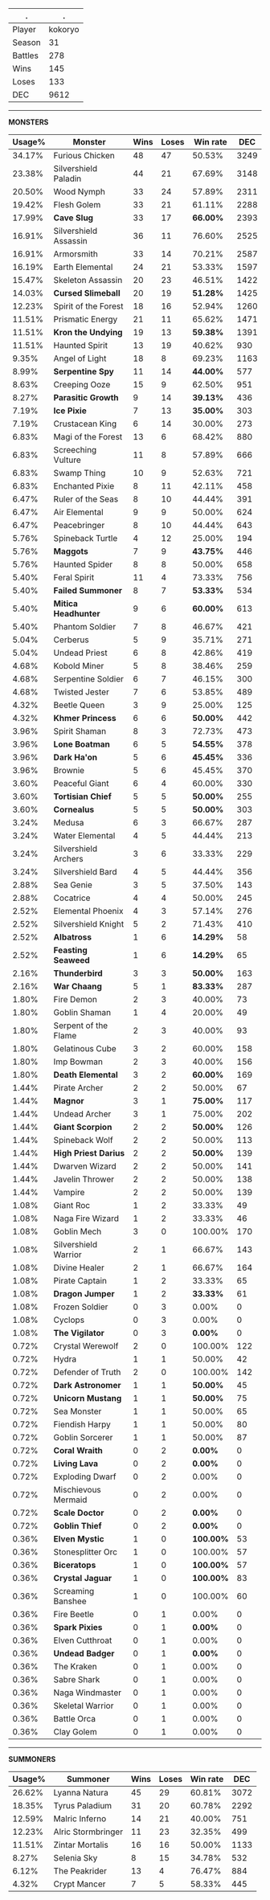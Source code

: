 .|.
|-|-
Player|kokoryo
Season|31
Battles|278
Wins|145
Loses|133
DEC|9612

---
**MONSTERS**

Usage%|Monster|Wins|Loses|Win rate|DEC|
-|-|-|-|-|-|
34.17%|Furious Chicken|48|47|50.53%|3249|
23.38%|Silvershield Paladin|44|21|67.69%|3148|
20.50%|Wood Nymph|33|24|57.89%|2311|
19.42%|Flesh Golem|33|21|61.11%|2288|
17.99%|**Cave Slug**|33|17|**66.00%**|2393|
16.91%|Silvershield Assassin|36|11|76.60%|2525|
16.91%|Armorsmith|33|14|70.21%|2587|
16.19%|Earth Elemental|24|21|53.33%|1597|
15.47%|Skeleton Assassin|20|23|46.51%|1422|
14.03%|**Cursed Slimeball**|20|19|**51.28%**|1425|
12.23%|Spirit of the Forest|18|16|52.94%|1260|
11.51%|Prismatic Energy|21|11|65.62%|1471|
11.51%|**Kron the Undying**|19|13|**59.38%**|1391|
11.51%|Haunted Spirit|13|19|40.62%|930|
9.35%|Angel of Light|18|8|69.23%|1163|
8.99%|**Serpentine Spy**|11|14|**44.00%**|577|
8.63%|Creeping Ooze|15|9|62.50%|951|
8.27%|**Parasitic Growth**|9|14|**39.13%**|436|
7.19%|**Ice Pixie**|7|13|**35.00%**|303|
7.19%|Crustacean King|6|14|30.00%|273|
6.83%|Magi of the Forest|13|6|68.42%|880|
6.83%|Screeching Vulture|11|8|57.89%|666|
6.83%|Swamp Thing|10|9|52.63%|721|
6.83%|Enchanted Pixie|8|11|42.11%|458|
6.47%|Ruler of the Seas|8|10|44.44%|391|
6.47%|Air Elemental|9|9|50.00%|624|
6.47%|Peacebringer|8|10|44.44%|643|
5.76%|Spineback Turtle|4|12|25.00%|194|
5.76%|**Maggots**|7|9|**43.75%**|446|
5.76%|Haunted Spider|8|8|50.00%|658|
5.40%|Feral Spirit|11|4|73.33%|756|
5.40%|**Failed Summoner**|8|7|**53.33%**|534|
5.40%|**Mitica Headhunter**|9|6|**60.00%**|613|
5.40%|Phantom Soldier|7|8|46.67%|421|
5.04%|Cerberus|5|9|35.71%|271|
5.04%|Undead Priest|6|8|42.86%|419|
4.68%|Kobold Miner|5|8|38.46%|259|
4.68%|Serpentine Soldier|6|7|46.15%|300|
4.68%|Twisted Jester|7|6|53.85%|489|
4.32%|Beetle Queen|3|9|25.00%|125|
4.32%|**Khmer Princess**|6|6|**50.00%**|442|
3.96%|Spirit Shaman|8|3|72.73%|473|
3.96%|**Lone Boatman**|6|5|**54.55%**|378|
3.96%|**Dark Ha'on**|5|6|**45.45%**|336|
3.96%|Brownie|5|6|45.45%|370|
3.60%|Peaceful Giant|6|4|60.00%|330|
3.60%|**Tortisian Chief**|5|5|**50.00%**|255|
3.60%|**Cornealus**|5|5|**50.00%**|303|
3.24%|Medusa|6|3|66.67%|287|
3.24%|Water Elemental|4|5|44.44%|213|
3.24%|Silvershield Archers|3|6|33.33%|229|
3.24%|Silvershield Bard|4|5|44.44%|356|
2.88%|Sea Genie|3|5|37.50%|143|
2.88%|Cocatrice|4|4|50.00%|245|
2.52%|Elemental Phoenix|4|3|57.14%|276|
2.52%|Silvershield Knight|5|2|71.43%|410|
2.52%|**Albatross**|1|6|**14.29%**|58|
2.52%|**Feasting Seaweed**|1|6|**14.29%**|65|
2.16%|**Thunderbird**|3|3|**50.00%**|163|
2.16%|**War Chaang**|5|1|**83.33%**|287|
1.80%|Fire Demon|2|3|40.00%|73|
1.80%|Goblin Shaman|1|4|20.00%|49|
1.80%|Serpent of the Flame|2|3|40.00%|93|
1.80%|Gelatinous Cube|3|2|60.00%|158|
1.80%|Imp Bowman|2|3|40.00%|156|
1.80%|**Death Elemental**|3|2|**60.00%**|169|
1.44%|Pirate Archer|2|2|50.00%|67|
1.44%|**Magnor**|3|1|**75.00%**|117|
1.44%|Undead Archer|3|1|75.00%|202|
1.44%|**Giant Scorpion**|2|2|**50.00%**|126|
1.44%|Spineback Wolf|2|2|50.00%|113|
1.44%|**High Priest Darius**|2|2|**50.00%**|139|
1.44%|Dwarven Wizard|2|2|50.00%|141|
1.44%|Javelin Thrower|2|2|50.00%|138|
1.44%|Vampire|2|2|50.00%|139|
1.08%|Giant Roc|1|2|33.33%|49|
1.08%|Naga Fire Wizard|1|2|33.33%|46|
1.08%|Goblin Mech|3|0|100.00%|170|
1.08%|Silvershield Warrior|2|1|66.67%|143|
1.08%|Divine Healer|2|1|66.67%|164|
1.08%|Pirate Captain|1|2|33.33%|65|
1.08%|**Dragon Jumper**|1|2|**33.33%**|61|
1.08%|Frozen Soldier|0|3|0.00%|0|
1.08%|Cyclops|0|3|0.00%|0|
1.08%|**The Vigilator**|0|3|**0.00%**|0|
0.72%|Crystal Werewolf|2|0|100.00%|122|
0.72%|Hydra|1|1|50.00%|42|
0.72%|Defender of Truth|2|0|100.00%|142|
0.72%|**Dark Astronomer**|1|1|**50.00%**|45|
0.72%|**Unicorn Mustang**|1|1|**50.00%**|75|
0.72%|Sea Monster|1|1|50.00%|65|
0.72%|Fiendish Harpy|1|1|50.00%|80|
0.72%|Goblin Sorcerer|1|1|50.00%|87|
0.72%|**Coral Wraith**|0|2|**0.00%**|0|
0.72%|**Living Lava**|0|2|**0.00%**|0|
0.72%|Exploding Dwarf|0|2|0.00%|0|
0.72%|Mischievous Mermaid|0|2|0.00%|0|
0.72%|**Scale Doctor**|0|2|**0.00%**|0|
0.72%|**Goblin Thief**|0|2|**0.00%**|0|
0.36%|**Elven Mystic**|1|0|**100.00%**|53|
0.36%|Stonesplitter Orc|1|0|100.00%|57|
0.36%|**Biceratops**|1|0|**100.00%**|57|
0.36%|**Crystal Jaguar**|1|0|**100.00%**|83|
0.36%|Screaming Banshee|1|0|100.00%|60|
0.36%|Fire Beetle|0|1|0.00%|0|
0.36%|**Spark Pixies**|0|1|**0.00%**|0|
0.36%|Elven Cutthroat|0|1|0.00%|0|
0.36%|**Undead Badger**|0|1|**0.00%**|0|
0.36%|The Kraken|0|1|0.00%|0|
0.36%|Sabre Shark|0|1|0.00%|0|
0.36%|Naga Windmaster|0|1|0.00%|0|
0.36%|Skeletal Warrior|0|1|0.00%|0|
0.36%|Battle Orca|0|1|0.00%|0|
0.36%|Clay Golem|0|1|0.00%|0|

---
**SUMMONERS**

Usage%|Summoner|Wins|Loses|Win rate|DEC|
-|-|-|-|-|-|
26.62%|Lyanna Natura|45|29|60.81%|3072|
18.35%|Tyrus Paladium|31|20|60.78%|2292|
12.59%|Malric Inferno|14|21|40.00%|751|
12.23%|Alric Stormbringer|11|23|32.35%|499|
11.51%|Zintar Mortalis|16|16|50.00%|1133|
8.27%|Selenia Sky|8|15|34.78%|532|
6.12%|The Peakrider|13|4|76.47%|884|
4.32%|Crypt Mancer|7|5|58.33%|445|
